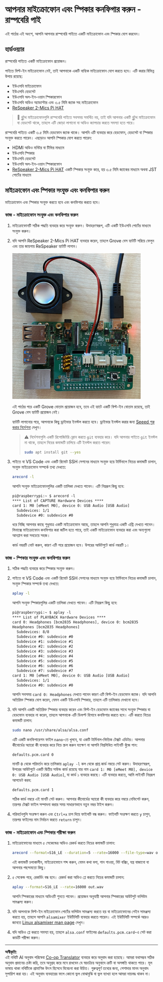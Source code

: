 <!--
CO_OP_TRANSLATOR_METADATA:
{
  "original_hash": "7e45d884493c5222348b43fbc4481b6a",
  "translation_date": "2025-08-27T14:19:17+00:00",
  "source_file": "6-consumer/lessons/1-speech-recognition/pi-microphone.md",
  "language_code": "bn"
}
-->
# আপনার মাইক্রোফোন এবং স্পিকার কনফিগার করুন - রাস্পবেরি পাই

এই পাঠের এই অংশে, আপনি আপনার রাস্পবেরি পাইতে একটি মাইক্রোফোন এবং স্পিকার যোগ করবেন।

## হার্ডওয়্যার

রাস্পবেরি পাইতে একটি মাইক্রোফোন প্রয়োজন।

পাইতে বিল্ট-ইন মাইক্রোফোন নেই, তাই আপনাকে একটি বাহ্যিক মাইক্রোফোন যোগ করতে হবে। এটি করার বিভিন্ন উপায় রয়েছে:

* ইউএসবি মাইক্রোফোন
* ইউএসবি হেডসেট
* ইউএসবি অল-ইন-ওয়ান স্পিকারফোন
* ইউএসবি অডিও অ্যাডাপ্টার এবং ৩.৫ মিমি জ্যাক সহ মাইক্রোফোন
* [ReSpeaker 2-Mics Pi HAT](https://www.seeedstudio.com/ReSpeaker-2-Mics-Pi-HAT.html)

> 💁 ব্লুটুথ মাইক্রোফোনগুলি রাস্পবেরি পাইতে সবসময় সমর্থিত নয়, তাই যদি আপনার একটি ব্লুটুথ মাইক্রোফোন বা হেডসেট থাকে, তাহলে এটি জোড়া লাগানো বা অডিও ক্যাপচার করতে সমস্যা হতে পারে।

রাস্পবেরি পাইতে একটি ৩.৫ মিমি হেডফোন জ্যাক থাকে। আপনি এটি ব্যবহার করে হেডফোন, হেডসেট বা স্পিকার সংযুক্ত করতে পারেন। এছাড়াও আপনি স্পিকার যোগ করতে পারেন:

* HDMI অডিও মনিটর বা টিভির মাধ্যমে
* ইউএসবি স্পিকার
* ইউএসবি হেডসেট
* ইউএসবি অল-ইন-ওয়ান স্পিকারফোন
* [ReSpeaker 2-Mics Pi HAT](https://www.seeedstudio.com/ReSpeaker-2-Mics-Pi-HAT.html) একটি স্পিকার সংযুক্ত করে, হয় ৩.৫ মিমি জ্যাকের মাধ্যমে অথবা JST পোর্টের মাধ্যমে

## মাইক্রোফোন এবং স্পিকার সংযুক্ত এবং কনফিগার করুন

মাইক্রোফোন এবং স্পিকার সংযুক্ত করতে হবে এবং কনফিগার করতে হবে।

### কাজ - মাইক্রোফোন সংযুক্ত এবং কনফিগার করুন

1. মাইক্রোফোনটি সঠিক পদ্ধতি ব্যবহার করে সংযুক্ত করুন। উদাহরণস্বরূপ, এটি একটি ইউএসবি পোর্টের মাধ্যমে সংযুক্ত করুন।

1. যদি আপনি ReSpeaker 2-Mics Pi HAT ব্যবহার করেন, তাহলে Grove বেস হ্যাটটি সরিয়ে ফেলুন এবং তার জায়গায় ReSpeaker হ্যাটটি লাগান।

    ![ReSpeaker হ্যাট সহ একটি রাস্পবেরি পাই](../../../../../translated_images/pi-respeaker-hat.f00fabe7dd039a93e2e0aa0fc946c9af0c6a9eb17c32fa1ca097fb4e384f69f0.bn.png)

    এই পাঠের পরে একটি Grove বোতাম প্রয়োজন হবে, তবে এই হ্যাটে একটি বিল্ট-ইন বোতাম রয়েছে, তাই Grove বেস হ্যাটটি প্রয়োজন নেই।

    হ্যাটটি লাগানোর পরে, আপনাকে কিছু ড্রাইভার ইনস্টল করতে হবে। ড্রাইভার ইনস্টল করার জন্য [Seeed শুরু করার নির্দেশনা](https://wiki.seeedstudio.com/ReSpeaker_2_Mics_Pi_HAT_Raspberry/#getting-started) দেখুন।

    > ⚠️ নির্দেশনাগুলি একটি রিপোজিটরি ক্লোন করতে `git` ব্যবহার করে। যদি আপনার পাইতে `git` ইনস্টল না থাকে, তাহলে নিচের কমান্ডটি চালিয়ে এটি ইনস্টল করতে পারেন:
    >
    > ```sh
    > sudo apt install git --yes
    > ```

1. পাইতে বা VS Code এবং একটি রিমোট SSH সেশনের মাধ্যমে সংযুক্ত হয়ে টার্মিনালে নিচের কমান্ডটি চালান, সংযুক্ত মাইক্রোফোন সম্পর্কে তথ্য দেখতে:

    ```sh
    arecord -l
    ```

    আপনি সংযুক্ত মাইক্রোফোনগুলির একটি তালিকা দেখতে পাবেন। এটি নিম্নরূপ কিছু হবে:

    ```output
    pi@raspberrypi:~ $ arecord -l
    **** List of CAPTURE Hardware Devices ****
    card 1: M0 [eMeet M0], device 0: USB Audio [USB Audio]
      Subdevices: 1/1
      Subdevice #0: subdevice #0
    ```

    ধরে নিচ্ছি আপনার কাছে শুধুমাত্র একটি মাইক্রোফোন আছে, তাহলে আপনি শুধুমাত্র একটি এন্ট্রি দেখতে পাবেন। লিনাক্সে মাইক্রোফোন কনফিগার করা জটিল হতে পারে, তাই একটি মাইক্রোফোন ব্যবহার করা এবং অন্যগুলো আনপ্লাগ করা সবচেয়ে সহজ।

    কার্ড নম্বরটি নোট করুন, কারণ এটি পরে প্রয়োজন হবে। উপরের আউটপুটে কার্ড নম্বরটি ১।

### কাজ - স্পিকার সংযুক্ত এবং কনফিগার করুন

1. সঠিক পদ্ধতি ব্যবহার করে স্পিকার সংযুক্ত করুন।

1. পাইতে বা VS Code এবং একটি রিমোট SSH সেশনের মাধ্যমে সংযুক্ত হয়ে টার্মিনালে নিচের কমান্ডটি চালান, সংযুক্ত স্পিকার সম্পর্কে তথ্য দেখতে:

    ```sh
    aplay -l
    ```

    আপনি সংযুক্ত স্পিকারগুলির একটি তালিকা দেখতে পাবেন। এটি নিম্নরূপ কিছু হবে:

    ```output
    pi@raspberrypi:~ $ aplay -l
    **** List of PLAYBACK Hardware Devices ****
    card 0: Headphones [bcm2835 Headphones], device 0: bcm2835 Headphones [bcm2835 Headphones]
      Subdevices: 8/8
      Subdevice #0: subdevice #0
      Subdevice #1: subdevice #1
      Subdevice #2: subdevice #2
      Subdevice #3: subdevice #3
      Subdevice #4: subdevice #4
      Subdevice #5: subdevice #5
      Subdevice #6: subdevice #6
      Subdevice #7: subdevice #7
    card 1: M0 [eMeet M0], device 0: USB Audio [USB Audio]
      Subdevices: 1/1
      Subdevice #0: subdevice #0
    ```

    আপনি সবসময় `card 0: Headphones` দেখতে পাবেন কারণ এটি বিল্ট-ইন হেডফোন জ্যাক। যদি আপনি অতিরিক্ত স্পিকার যোগ করেন, যেমন একটি ইউএসবি স্পিকার, তাহলে এটি তালিকায় দেখানো হবে।

1. যদি আপনি একটি অতিরিক্ত স্পিকার ব্যবহার করেন এবং বিল্ট-ইন হেডফোন জ্যাকের সাথে সংযুক্ত স্পিকার বা হেডফোন ব্যবহার না করেন, তাহলে আপনাকে এটি ডিফল্ট হিসাবে কনফিগার করতে হবে। এটি করতে নিচের কমান্ডটি চালান:

    ```sh
    sudo nano /usr/share/alsa/alsa.conf
    ```

    এটি একটি কনফিগারেশন ফাইল `nano`-তে খুলবে, যা একটি টার্মিনাল-ভিত্তিক টেক্সট এডিটর। আপনার কীবোর্ডের অ্যারো কী ব্যবহার করে নিচে স্ক্রল করুন যতক্ষণ না আপনি নিম্নলিখিত লাইনটি খুঁজে পান:

    ```output
    defaults.pcm.card 0
    ```

    মানটি `0` থেকে পরিবর্তন করে তালিকায় `aplay -l` কল থেকে প্রাপ্ত কার্ড নম্বরে সেট করুন। উদাহরণস্বরূপ, উপরের আউটপুটে একটি দ্বিতীয় সাউন্ড কার্ড রয়েছে যার নাম `card 1: M0 [eMeet M0], device 0: USB Audio [USB Audio]`, যা কার্ড ১ ব্যবহার করছে। এটি ব্যবহার করতে, আমি লাইনটি নিম্নরূপ আপডেট করব:

    ```output
    defaults.pcm.card 1
    ```

    সঠিক কার্ড নম্বরে এই মানটি সেট করুন। আপনার কীবোর্ডের অ্যারো কী ব্যবহার করে নম্বরে নেভিগেট করুন, তারপর টেক্সট ফাইল সম্পাদনা করার সময় সাধারণভাবে নতুন নম্বর টাইপ করুন।

1. পরিবর্তনগুলি সংরক্ষণ করুন এবং `Ctrl+x` চাপ দিয়ে ফাইলটি বন্ধ করুন। ফাইলটি সংরক্ষণ করতে `y` চাপুন, তারপর ফাইলের নাম নির্বাচন করতে `return` চাপুন।

### কাজ - মাইক্রোফোন এবং স্পিকার পরীক্ষা করুন

1. মাইক্রোফোনের মাধ্যমে ৫ সেকেন্ডের অডিও রেকর্ড করতে নিচের কমান্ডটি চালান:

    ```sh
    arecord --format=S16_LE --duration=5 --rate=16000 --file-type=wav out.wav
    ```

    এই কমান্ডটি চলাকালীন, মাইক্রোফোনে শব্দ করুন, যেমন কথা বলা, গান গাওয়া, বিট বক্সিং, যন্ত্র বাজানো বা আপনার পছন্দমতো কিছু।

1. ৫ সেকেন্ড পরে, রেকর্ডিং বন্ধ হবে। রেকর্ড করা অডিও প্লে করতে নিচের কমান্ডটি চালান:

    ```sh
    aplay --format=S16_LE --rate=16000 out.wav
    ```

    আপনি স্পিকারের মাধ্যমে অডিওটি শুনতে পাবেন। প্রয়োজন অনুযায়ী আপনার স্পিকারের আউটপুট ভলিউম সামঞ্জস্য করুন।

1. যদি আপনাকে বিল্ট-ইন মাইক্রোফোন পোর্টের ভলিউম সামঞ্জস্য করতে হয় বা মাইক্রোফোনের গেইন সামঞ্জস্য করতে হয়, তাহলে আপনি `alsamixer` ইউটিলিটি ব্যবহার করতে পারেন। এই ইউটিলিটি সম্পর্কে আরও জানতে [Linux alsamixer man page](https://linux.die.net/man/1/alsamixer) দেখুন।

1. যদি অডিও প্লে করতে সমস্যা হয়, তাহলে `alsa.conf` ফাইলের `defaults.pcm.card`-এ সেট করা কার্ডটি পরীক্ষা করুন।

---

**অস্বীকৃতি**:  
এই নথিটি AI অনুবাদ পরিষেবা [Co-op Translator](https://github.com/Azure/co-op-translator) ব্যবহার করে অনুবাদ করা হয়েছে। আমরা যথাসম্ভব সঠিক অনুবাদ প্রদানের চেষ্টা করি, তবে অনুগ্রহ করে মনে রাখবেন যে স্বয়ংক্রিয় অনুবাদে ত্রুটি বা অসঙ্গতি থাকতে পারে। মূল ভাষায় থাকা নথিটিকে প্রামাণিক উৎস হিসেবে বিবেচনা করা উচিত। গুরুত্বপূর্ণ তথ্যের জন্য, পেশাদার মানব অনুবাদ সুপারিশ করা হয়। এই অনুবাদ ব্যবহারের ফলে কোনো ভুল বোঝাবুঝি বা ভুল ব্যাখ্যা হলে আমরা দায়বদ্ধ থাকব না।